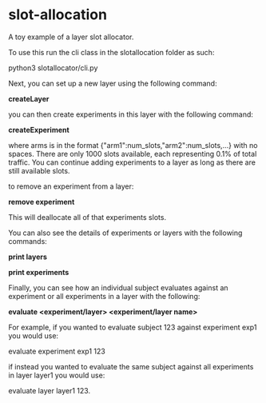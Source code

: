 # slot-allocation
A toy example of a layer slot allocator.

To use this run the cli class in the slotallocation folder as such:

python3 slotallocator/cli.py

Next, you can set up a new layer using the following command:

**createLayer <name of the layer>**

you can then create experiments in this layer with the following command:

**createExperiment <experiment name> <layer name> <arms>**

  where arms is in the format {"arm1":num_slots,"arm2":num_slots,...} with no spaces.  There are only 1000 slots available, each representing 0.1% of total traffic.  You can continue adding experiments to a layer as long as there are still available slots.

to remove an experiment from a layer:

**remove experiment <experiment name>**

This will deallocate all of that experiments slots.

You can also see the details of experiments or layers with the following commands:

**print layers**

**print experiments**

Finally, you can see how an individual subject evaluates against an experiment or all experiments in a layer with the following:

**evaluate <experiment/layer> <experiment/layer name> <subject>**

For example, if you wanted to evaluate subject 123 against experiment exp1 you would use:

evaluate experiment exp1 123

if instead you wanted to evaluate the same subject against all experiments in layer layer1 you would use:

evaluate layer layer1 123.
